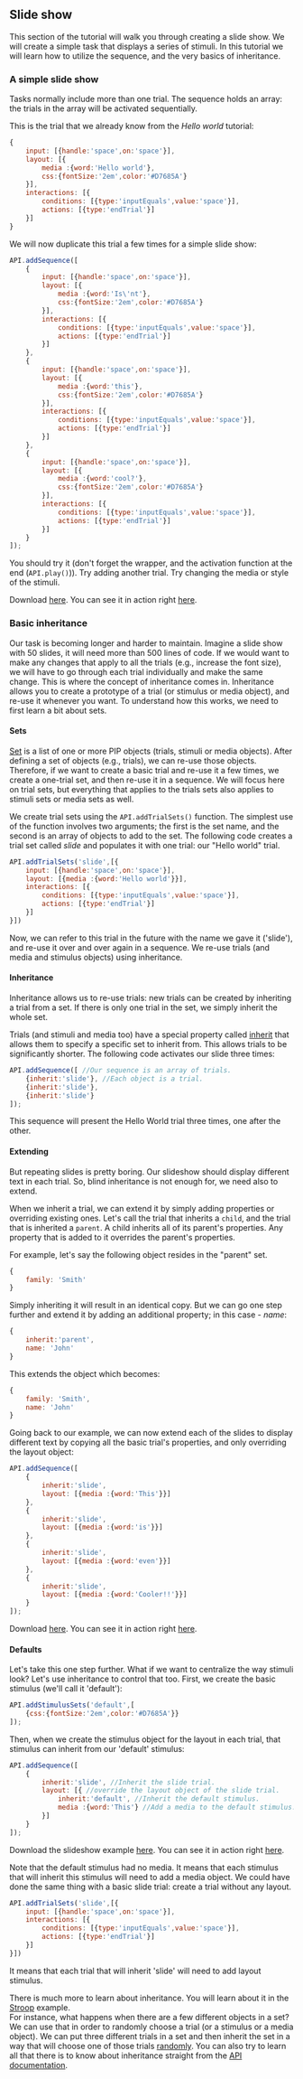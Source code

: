 ## Slide show
This section of the tutorial will walk you through creating a slide show. We will create a simple task that displays a series of stimuli. In this tutorial we will learn how to utilize the sequence, and the very basics of inheritance.

### A simple slide show
Tasks normally include more than one trial. The sequence holds an array: the trials in the array will be activated sequentially.

This is the trial that we already know from the *Hello world* tutorial:

```js
{
	input: [{handle:'space',on:'space'}],
	layout: [{
		media :{word:'Hello world'},
		css:{fontSize:'2em',color:'#D7685A'}
	}],
	interactions: [{
		conditions: [{type:'inputEquals',value:'space'}],
		actions: [{type:'endTrial'}]
	}]
}
```

We will now duplicate this trial a few times for a simple slide show:

```js
API.addSequence([
	{
		input: [{handle:'space',on:'space'}],
		layout: [{
			media :{word:'Is\'nt'},
			css:{fontSize:'2em',color:'#D7685A'}
		}],
		interactions: [{
			conditions: [{type:'inputEquals',value:'space'}],
			actions: [{type:'endTrial'}]
		}]
	},
	{
		input: [{handle:'space',on:'space'}],
		layout: [{
			media :{word:'this'},
			css:{fontSize:'2em',color:'#D7685A'}
		}],
		interactions: [{
			conditions: [{type:'inputEquals',value:'space'}],
			actions: [{type:'endTrial'}]
		}]
	},
	{
		input: [{handle:'space',on:'space'}],
		layout: [{
			media :{word:'cool?'},
			css:{fontSize:'2em',color:'#D7685A'}
		}],
		interactions: [{
			conditions: [{type:'inputEquals',value:'space'}],
			actions: [{type:'endTrial'}]
		}]
	}
]);
```

You should try it (don't forget the wrapper, and the activation function at the end (`API.play()`)). Try adding another trial. Try changing the media or style of the stimuli.

Download [here](../../resources/tutorials/js/slideshow1.js). You can see it in action right [here](#{player}../resources/tutorials/js/slideshow1.js).

### Basic inheritance
Our task is becoming longer and harder to maintain. Imagine a slide show with 50 slides, it will need more than 500 lines of code. If we would want to make any changes that apply to all the trials (e.g., increase the font size), we will have to go through each trial individually and make the same change. This is where the concept of inheritance comes in. Inheritance allows you to create a prototype of a trial (or stimulus or media object), and re-use it whenever you want. To understand how this works, we need to first learn a bit about sets.

#### **Sets**
[Set](./API.md#sets) is a list of one or more PIP objects (trials, stimuli or media objects). After defining a set of objects (e.g., trials), we can re-use those objects. Therefore, if we want to create a basic trial and re-use it a few times, we create a one-trial set, and then re-use it in a sequence. We will focus here on trial sets, but everything that applies to the trials sets also applies to stimuli sets or media sets as well.

We create trial sets using the `API.addTrialSets()` function. The simplest use of the function involves two arguments; the first is the set name, and the second is an array of objects to add to the set. The following code creates a trial set called *slide* and populates it with one trial: our "Hello world" trial.

```js
API.addTrialSets('slide',[{
	input: [{handle:'space',on:'space'}],
	layout: [{media :{word:'Hello world'}}],
	interactions: [{
		conditions: [{type:'inputEquals',value:'space'}],
		actions: [{type:'endTrial'}]
	}]
}])
```

Now, we can refer to this trial in the future with the name we gave it ('slide'), and re-use it over and over again in a sequence. We re-use trials (and media and stimulus objects) using inheritance.

#### **Inheritance**
Inheritance allows us to re-use trials: new trials can be created by inheriting a trial from a set. If there is only one trial in the set, we simply inherit the whole set.

Trials (and stimuli and media too) have a special property called [inherit](./API.md#inheriting) that allows them to specify a specific set to inherit from. This allows trials to be significantly shorter. The following code activates our slide three times:

```js
API.addSequence([ //Our sequence is an array of trials.
	{inherit:'slide'}, //Each object is a trial. 
	{inherit:'slide'},
	{inherit:'slide'}
]);
```
This sequence will present the Hello World trial three times, one after the other.

#### **Extending**
But repeating slides is pretty boring. Our slideshow should display different text in each trial. So, blind inheritance is not enough for, we need also to extend.

When we inherit a trial, we can extend it by simply adding properties or overriding existing ones. Let's call the trial that inherits a `child`, and the trial that is inherited a `parent`. A child inherits all of its parent's properties. Any property that is added to it overrides the parent's properties.

For example, let's say the following object resides in the "parent" set.

```js
{
	family: 'Smith'
}
```

Simply inheriting it will result in an identical copy. But we can go one step further and extend it by adding an additional property; in this case - *name*:

```js
{
	inherit:'parent',
	name: 'John'
}
```

This extends the object which becomes:

```js
{
	family: 'Smith',
	name: 'John'
}
```

Going back to our example, we can now extend each of the slides to display different text by copying all the basic trial's properties, and only overriding the layout object:

```js
API.addSequence([
	{
		inherit:'slide',
		layout: [{media :{word:'This'}}]
	},
	{
		inherit:'slide',
		layout: [{media :{word:'is'}}]
	},
	{
		inherit:'slide',
		layout: [{media :{word:'even'}}]
	},
	{
		inherit:'slide',
		layout: [{media :{word:'Cooler!!'}}]
	}
]);
```

Download [here](../../resources/tutorials/js/slideshow2.js). You can see it in action right [here](#{player}../resources/tutorials/js/slideshow2.js).

#### **Defaults**
Let's take this one step further. What if we want to centralize the way stimuli look? Let's use inheritance to control that too. First, we create the basic stimulus (we'll call it 'default'):

```js
API.addStimulusSets('default',[
	{css:{fontSize:'2em',color:'#D7685A'}}
]);
```

Then, when we create the stimulus object for the layout in each trial, that stimulus can inherit from our 'default' stimulus:

```js
API.addSequence([
	{
		inherit:'slide', //Inherit the slide trial.
		layout: [{ //override the layout object of the slide trial.
			inherit:'default', //Inherit the default stimulus.
			media :{word:'This'} //Add a media to the default stimulus.
		}]
	}
]);
```
Download the slideshow example [here](../../resources/tutorials/js/slideshow3.js). You can see it in action right [here](#{player}../resources/tutorials/js/slideshow3.js).

Note that the default stimulus had no media. It means that each stimulus that will inherit this stimulus will need to add a media object. We could have done the same thing with a basic slide trial: create a trial without any layout. 
```js
API.addTrialSets('slide',[{
	input: [{handle:'space',on:'space'}],
	interactions: [{
		conditions: [{type:'inputEquals',value:'space'}],
		actions: [{type:'endTrial'}]
	}]
}])
```
It means that each trial that will inherit 'slide' will need to add layout stimulus. 

There is much more to learn about inheritance. You will learn about it in the [Stroop](./stroop=setup.md) example.  
For instance, what happens when there are a few different objects in a set? We can use that in order to randomly choose a trial (or a stimulus or a media object). We can put three different trials in a set and then inherit the set in a way that will choose one of those trials [randomly](./stroop-inheritance.md). 
You can also try to learn all that there is to know about inheritance straight from the [API documentation](./API.md#inheritance).

